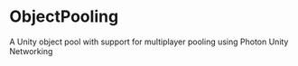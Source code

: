 # ObjectPooling
A Unity object pool with support for multiplayer pooling using Photon Unity Networking
